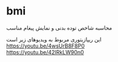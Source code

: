 # bmi
محاسبه شاخص توده بدنی و نمایش پیغام مناسب
<br>

این ریپازیتوری مربوط به ویدیوهای زیر است
<br>
https://youtu.be/4wsUrB8F8P0
<br>
https://youtu.be/42IRkLW90n0
